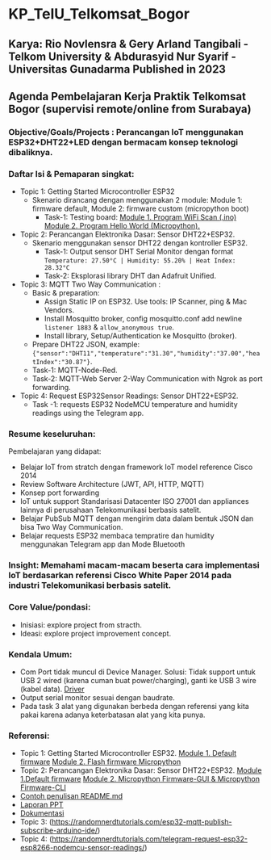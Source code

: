 # KP_TelU_Telkomsat_Bogor

## Karya: Rio Novlensra & Gery Arland Tangibali - Telkom University & Abdurasyid Nur Syarif - Universitas Gunadarma Published in 2023

## Agenda Pembelajaran Kerja Praktik Telkomsat Bogor (supervisi remote/online from Surabaya)

### Objective/Goals/Projects : Perancangan IoT menggunakan ESP32+DHT22+LED dengan bermacam konsep teknologi dibaliknya.

### Daftar Isi & Pemaparan singkat:
- Topic 1: Getting Started Microcontroller ESP32
  - Skenario dirancang dengan menggunakan 2 module: Module 1: firmware default, Module 2: firmware custom (micropython boot)
    - Task-1: Testing board:
      [Module 1. Program WiFi Scan (.ino)](https://github.com/muhammadandykmaulana/KP_TelU_Telkomsat_Bogor/blob/main/GettingStartedESP32/Test-HW-Firmware-Default/WiFiScan/WiFiScan.ino)
      [Module 2. Program Hello World (Micropython).](https://github.com/muhammadandykmaulana/KP_TelU_Telkomsat_Bogor/blob/main/GettingStartedESP32/Test-HW-Firmware-Custom/hello_world.py)
- Topic 2: Perancangan Elektronika Dasar: Sensor DHT22+ESP32.
  - Skenario menggunakan sensor DHT22 dengan kontroller ESP32.
    - Task-1: Output sensor DHT Serial Monitor dengan format `Temperature: 27.50°C | Humidity: 55.20% | Heat Index: 28.32°C`
    - Task-2: Eksplorasi library DHT dan Adafruit Unified.
- Topic 3: MQTT Two Way Communication :
    - Basic & preparation:
      - Assign Static IP on ESP32. Use tools: IP Scanner, ping & Mac Vendors.
      - Install Mosquitto broker, config mosquitto.conf add newline `listener 1883` & `allow_anonymous true`.
      - Install library, Setup/Authentication ke Mosquitto (broker).
    - Prepare DHT22 JSON, example: `{"sensor":"DHT11","temperature":"31.30","humidity":"37.00","heatIndex":"30.87"}`.
    - Task-1: MQTT-Node-Red.
    - Task-2: MQTT-Web Server 2-Way Communication with Ngrok as port forwarding.
- Topic 4: Request ESP32Sensor Readings: Sensor DHT22+ESP32.
    - Task -1: requests ESP32 NodeMCU temperature and humidity readings using the Telegram app.

### Resume keseluruhan:
Pembelajaran yang didapat:
- Belajar IoT from stratch dengan framework IoT model reference Cisco 2014
- Review Software Architecture (JWT, API, HTTP, MQTT)
- Konsep port forwarding
- IoT untuk support Standarisasi Datacenter ISO 27001 dan appliances lainnya di perusahaan Telekomunikasi berbasis satelit.
- Belajar PubSub MQTT dengan mengirim data dalam bentuk JSON dan bisa Two Way Communication.
- Belajar requests ESP32 membaca tempratire dan humidity menggunakan Telegram app dan Mode Bluetooth

### Insight: Memahami macam-macam beserta cara implementasi IoT berdasarkan referensi Cisco White Paper 2014 pada industri Telekomunikasi berbasis satelit.

### Core Value/pondasi:
- Inisiasi: explore project from stracth.
- Ideasi: explore project improvement concept.

### Kendala Umum:
- Com Port tidak muncul di Device Manager. Solusi: Tidak support untuk USB 2 wired (karena cuman buat power/charging), ganti  ke USB 3 wire (kabel data). [Driver](https://www.silabs.com/developers/usb-to-uart-bridge-vcp-drivers)
- Output serial monitor sesuai dengan baudrate.
- Pada task 3 alat yang digunakan berbeda dengan referensi yang kita pakai karena adanya keterbatasan alat yang kita punya.
     
### Referensi:
- Topic 1: Getting Started Microcontroller ESP32. [Module 1. Default firmware](https://randomnerdtutorials.com/getting-started-with-esp32/) [Module 2. Flash firmware Micropython](https://randomnerdtutorials.com/getting-started-thonny-micropython-python-ide-esp32-esp8266/)
- Topic 2: Perancangan Elektronika Dasar: Sensor DHT22+ESP32. [Module 1.Default firmware](https://randomnerdtutorials.com/esp32-dht11-dht22-temperature-humidity-sensor-arduino-ide/) [Module 2. Micropython Firmware-GUI](https://randomnerdtutorials.com/flash-upload-micropython-firmware-esp32-esp8266/)[ & Micropython Firmware-CLI](https://randomnerdtutorials.com/flashing-micropython-firmware-esptool-py-esp32-esp8266/)
- [Contoh penulisan README.md](https://raw.githubusercontent.com/gungunfebrianza/Belajar-Dengan-Jenius-Python/main/README.md)
- [Laporan PPT](https://docs.google.com/presentation/d/1NmUllhlAY6Tukser3Csq9SfjNbiNwvG42WOzhxu5ojU/edit?usp=sharing)
- [Dokumentasi](https://github.com/geryarland/dokumentasi_KerjaPraktik.git)
- Topic 3: (https://randomnerdtutorials.com/esp32-mqtt-publish-subscribe-arduino-ide/)
- Topic 4: (https://randomnerdtutorials.com/telegram-request-esp32-esp8266-nodemcu-sensor-readings/)
